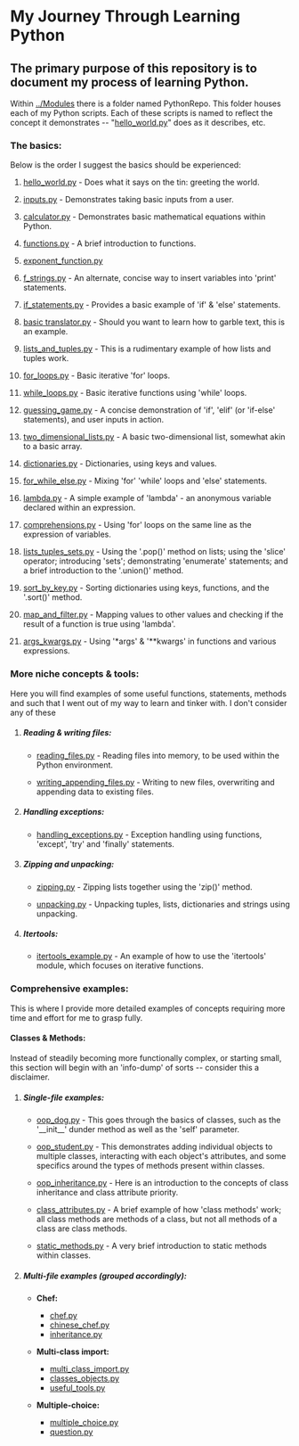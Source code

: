 # My Journey Through Learning Python
## The primary purpose of this repository is to document my process of learning Python. 

Within [../Modules](Modules) there is a folder named PythonRepo. This folder houses each of my Python scripts. 
Each of these scripts is named to reflect the concept it demonstrates -- 
"[hello_world.py](Modules/LearningExamples/hello_world.py)" does as it describes, etc.


### The basics:
Below is the order I suggest the basics should be experienced:

1) [hello_world.py](Modules/LearningExamples/hello_world.py) - Does what it says on the tin: greeting the world.

2) [inputs.py](Modules/LearningExamples/inputs.py) - Demonstrates taking basic inputs from a user.

3) [calculator.py](Modules/LearningExamples/calculator.py) - Demonstrates basic mathematical equations within Python.

4) [functions.py](Modules/LearningExamples/functions.py) - A brief introduction to functions.

5) [exponent_function.py](Modules/LearningExamples/exponent_function.py)

6) [f_strings.py](Modules/LearningExamples/f_strings.py) - An alternate, concise way to insert variables into 'print' 
statements.

7) [if_statements.py](Modules/LearningExamples/if_statements.py) - Provides a basic example of 'if' & 'else' statements.

8) [basic translator.py](Modules/LearningExamples/basic_translator.py) - Should you want to learn how to garble text, 
this is an example.

9) [lists_and_tuples.py](Modules/LearningExamples/lists_and_tuples.py) - This is a rudimentary example of how lists 
and tuples work.

10) [for_loops.py](Modules/LearningExamples/for_loops.py) - Basic iterative 'for' loops.

11) [while_loops.py](Modules/LearningExamples/while_loops.py) - Basic iterative functions using 'while' loops.

12) [guessing_game.py](Modules/LearningExamples/guessing_game.py) - A concise demonstration of 'if', 'elif' (or 
'if-else' statements), and user inputs in action.

13) [two_dimensional_lists.py](Modules/LearningExamples/two_dimensional_lists.py) - A basic two-dimensional list,
somewhat akin to a basic array.

14) [dictionaries.py](Modules/LearningExamples/dictionaries.py) - Dictionaries, using keys and values.

15) [for_while_else.py](Modules/LearningExamples/for_while_else.py) - Mixing 'for' 'while' loops and 'else' statements.

16) [lambda.py](Modules/LearningExamples/lambda.py) - A simple example of 'lambda' - an anonymous variable declared 
within an expression.

17) [comprehensions.py](Modules/LearningExamples/comprehensions.py) - Using 'for' loops on the same line as the 
expression of variables.

18) [lists_tuples_sets.py](Modules/LearningExamples/lists_tuples_sets.py) - Using the '.pop()' method on lists; using 
the 'slice' operator; introducing 'sets'; demonstrating 'enumerate' statements; and a brief introduction to the 
'.union()' method.

18) [sort_by_key.py](Modules/LearningExamples/sort_by_key.py) - Sorting dictionaries using keys, functions, and the 
'.sort()' method.

19) [map_and_filter.py](Modules/LearningExamples/map_and_filter.py) - Mapping values to other values and checking if 
the result of a function is true using 'lambda'.

20) [args_kwargs.py](Modules/LearningExamples/args_kwargs.py) - Using '*args' & '**kwargs' in functions and various 
expressions.

### More niche concepts & tools:
Here you will find examples of some useful functions, statements, methods and such that I went out of my way to learn 
and tinker with. I don't consider any of these 

1) ##### Reading & writing files:

   + [reading_files.py](Modules/LearningExamples/reading_files.py) - Reading files into memory, to be used within the 
   Python environment.

   + [writing_appending_files.py](Modules/LearningExamples/writing_appending_files.py) - Writing to new files, 
   overwriting and appending data to existing files.
   
2) ##### Handling exceptions:

   + [handling_exceptions.py](Modules/LearningExamples/handling_exceptions.py) - Exception handling using functions, 
   'except', 'try' and 'finally' statements.

3) ##### Zipping and unpacking:

   + [zipping.py](Modules/LearningExamples/zipping.py) - Zipping lists together using the 'zip()' method.

   + [unpacking.py](Modules/LearningExamples/unpacking.py) - Unpacking tuples, lists, dictionaries and strings using 
   unpacking.

4) ##### Itertools:

   + [itertools_example.py](Modules/LearningExamples/itertools_example.py) - An example of how to use the 'itertools' 
   module, which focuses on iterative functions.

### Comprehensive examples:
This is where I provide more detailed examples of concepts requiring more time and effort for me to grasp fully.

#### Classes & Methods:
Instead of steadily becoming more functionally complex, or starting small, this section will begin with an 'info-dump'
of sorts -- consider this a disclaimer.

1) ##### Single-file examples:

   + [oop_dog.py](Modules/LearningExamples/oop_dog.py) - This goes through the basics of classes, such as the 
   '\_\_init__' dunder method as well as the 'self' parameter.

   + [oop_student.py](Modules/LearningExamples/oop_student.py) - This demonstrates adding individual objects to 
   multiple classes, interacting with each object's attributes, and some specifics around the types of methods present 
   within classes.

   + [oop_inheritance.py](Modules/LearningExamples/oop_inheritance.py) - Here is an introduction to the concepts of 
   class inheritance and class attribute priority.

   + [class_attributes.py](Modules/LearningExamples/class_attributes.py) - A brief example of how 'class methods' work; 
   all class methods are methods of a class, but not all methods of a class are class methods.

   + [static_methods.py](Modules/LearningExamples/static_methods.py) - A very brief introduction to static methods 
   within classes.

2) ##### Multi-file examples (grouped accordingly):

   + **Chef:**
     - [chef.py](Modules/LearningExamples/chef.py)
     - [chinese_chef.py](Modules/LearningExamples/chinese_chef.py)
     - [inheritance.py](Modules/LearningExamples/inheritance.py)

   + **Multi-class import:**
     - [multi_class_import.py](Modules/LearningExamples/multi_class_import.py)
     - [classes_objects.py](Modules/LearningExamples/classes_objects.py)
     - [useful_tools.py](Modules/LearningExamples/useful_tools.py)

   + **Multiple-choice:**
     - [multiple_choice.py](Modules/LearningExamples/multiple_choice.py)
     - [question.py](Modules/LearningExamples/question.py)